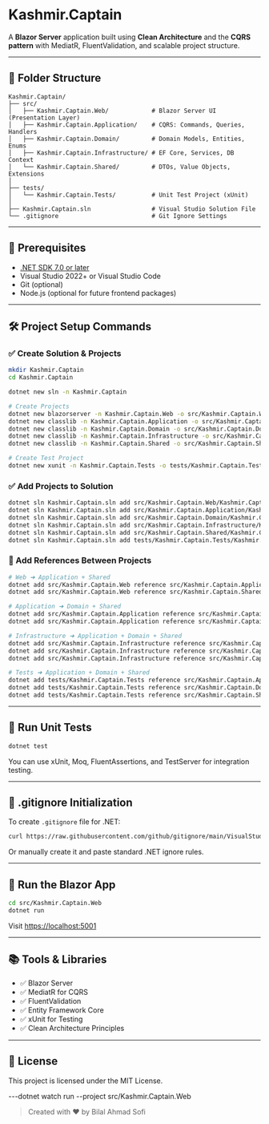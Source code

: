 # Kashmir.Captain

A **Blazor Server** application built using **Clean Architecture** and the **CQRS pattern** with MediatR, FluentValidation, and scalable project structure.

---

## 📁 Folder Structure

```
Kashmir.Captain/
├── src/
│   ├── Kashmir.Captain.Web/            # Blazor Server UI (Presentation Layer)
│   ├── Kashmir.Captain.Application/    # CQRS: Commands, Queries, Handlers
│   ├── Kashmir.Captain.Domain/         # Domain Models, Entities, Enums
│   ├── Kashmir.Captain.Infrastructure/ # EF Core, Services, DB Context
│   └── Kashmir.Captain.Shared/         # DTOs, Value Objects, Extensions
│
├── tests/
│   └── Kashmir.Captain.Tests/          # Unit Test Project (xUnit)
│
├── Kashmir.Captain.sln                 # Visual Studio Solution File
└── .gitignore                          # Git Ignore Settings
```

---

## 🚀 Prerequisites

- [.NET SDK 7.0 or later](https://dotnet.microsoft.com/download)
- Visual Studio 2022+ or Visual Studio Code
- Git (optional)
- Node.js (optional for future frontend packages)

---

## 🛠️ Project Setup Commands

### ✅ Create Solution & Projects

```bash
mkdir Kashmir.Captain
cd Kashmir.Captain

dotnet new sln -n Kashmir.Captain

# Create Projects
dotnet new blazorserver -n Kashmir.Captain.Web -o src/Kashmir.Captain.Web
dotnet new classlib -n Kashmir.Captain.Application -o src/Kashmir.Captain.Application
dotnet new classlib -n Kashmir.Captain.Domain -o src/Kashmir.Captain.Domain
dotnet new classlib -n Kashmir.Captain.Infrastructure -o src/Kashmir.Captain.Infrastructure
dotnet new classlib -n Kashmir.Captain.Shared -o src/Kashmir.Captain.Shared

# Create Test Project
dotnet new xunit -n Kashmir.Captain.Tests -o tests/Kashmir.Captain.Tests
```

### ✅ Add Projects to Solution

```bash
dotnet sln Kashmir.Captain.sln add src/Kashmir.Captain.Web/Kashmir.Captain.Web.csproj
dotnet sln Kashmir.Captain.sln add src/Kashmir.Captain.Application/Kashmir.Captain.Application.csproj
dotnet sln Kashmir.Captain.sln add src/Kashmir.Captain.Domain/Kashmir.Captain.Domain.csproj
dotnet sln Kashmir.Captain.sln add src/Kashmir.Captain.Infrastructure/Kashmir.Captain.Infrastructure.csproj
dotnet sln Kashmir.Captain.sln add src/Kashmir.Captain.Shared/Kashmir.Captain.Shared.csproj
dotnet sln Kashmir.Captain.sln add tests/Kashmir.Captain.Tests/Kashmir.Captain.Tests.csproj
```

### 🔗 Add References Between Projects

```bash
# Web ➜ Application + Shared
dotnet add src/Kashmir.Captain.Web reference src/Kashmir.Captain.Application
dotnet add src/Kashmir.Captain.Web reference src/Kashmir.Captain.Shared

# Application ➜ Domain + Shared
dotnet add src/Kashmir.Captain.Application reference src/Kashmir.Captain.Domain
dotnet add src/Kashmir.Captain.Application reference src/Kashmir.Captain.Shared

# Infrastructure ➜ Application + Domain + Shared
dotnet add src/Kashmir.Captain.Infrastructure reference src/Kashmir.Captain.Application
dotnet add src/Kashmir.Captain.Infrastructure reference src/Kashmir.Captain.Domain
dotnet add src/Kashmir.Captain.Infrastructure reference src/Kashmir.Captain.Shared

# Tests ➜ Application + Domain + Shared
dotnet add tests/Kashmir.Captain.Tests reference src/Kashmir.Captain.Application
dotnet add tests/Kashmir.Captain.Tests reference src/Kashmir.Captain.Domain
dotnet add tests/Kashmir.Captain.Tests reference src/Kashmir.Captain.Shared
```

---

## 🧪 Run Unit Tests

```bash
dotnet test
```

You can use xUnit, Moq, FluentAssertions, and TestServer for integration testing.

---

## 📄 .gitignore Initialization

To create `.gitignore` file for .NET:

```bash
curl https://raw.githubusercontent.com/github/gitignore/main/VisualStudio.gitignore -o .gitignore
```

Or manually create it and paste standard .NET ignore rules.

---

## 🚀 Run the Blazor App

```bash
cd src/Kashmir.Captain.Web
dotnet run
```

Visit [https://localhost:5001](https://localhost:5001)

---

## 📚 Tools & Libraries

- ✅ Blazor Server
- ✅ MediatR for CQRS
- ✅ FluentValidation
- ✅ Entity Framework Core
- ✅ xUnit for Testing
- ✅ Clean Architecture Principles

---

## 📌 License

This project is licensed under the MIT License.

---dotnet watch run --project src/Kashmir.Captain.Web

> Created with ❤️ by Bilal Ahmad Sofi
